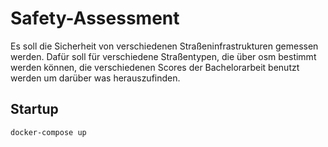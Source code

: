 # Safety-Assessment

Es soll die Sicherheit von verschiedenen Straßeninfrastrukturen gemessen werden. Dafür soll für verschiedene Straßentypen, die über osm bestimmt werden können, die verschiedenen Scores der Bachelorarbeit benutzt werden um darüber was herauszufinden.

## Startup

 `docker-compose up`
